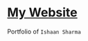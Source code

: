 # [My Website](https://jeherillajanwar.github.io/328069/)


Portfolio of <code>Ishaan Sharma</code>
